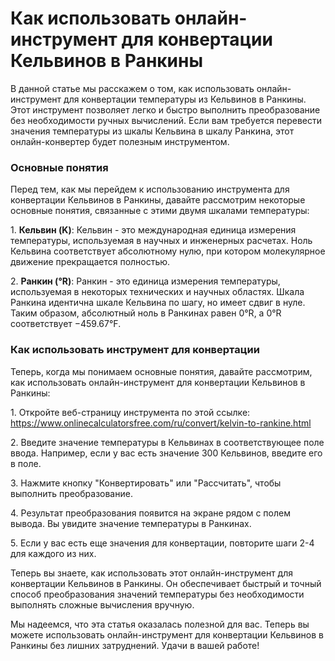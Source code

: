 Как использовать онлайн-инструмент для конвертации Кельвинов в Ранкины
======================================================================

В данной статье мы расскажем о том, как использовать онлайн-инструмент для конвертации температуры из Кельвинов в Ранкины. Этот инструмент позволяет легко и быстро выполнить преобразование без необходимости ручных вычислений. Если вам требуется перевести значения температуры из шкалы Кельвина в шкалу Ранкина, этот онлайн-конвертер будет полезным инструментом.

### Основные понятия

Перед тем, как мы перейдем к использованию инструмента для конвертации Кельвинов в Ранкины, давайте рассмотрим некоторые основные понятия, связанные с этими двумя шкалами температуры:

1\. **Кельвин (K)**: Кельвин - это международная единица измерения температуры, используемая в научных и инженерных расчетах. Ноль Кельвина соответствует абсолютному нулю, при котором молекулярное движение прекращается полностью.

2\. **Ранкин (°R)**: Ранкин - это единица измерения температуры, используемая в некоторых технических и научных областях. Шкала Ранкина идентична шкале Кельвина по шагу, но имеет сдвиг в нуле. Таким образом, абсолютный ноль в Ранкинах равен 0°R, а 0°R соответствует −459.67°F.

### Как использовать инструмент для конвертации

Теперь, когда мы понимаем основные понятия, давайте рассмотрим, как использовать онлайн-инструмент для конвертации Кельвинов в Ранкины:

1\. Откройте веб-страницу инструмента по этой ссылке: <https://www.onlinecalculatorsfree.com/ru/convert/kelvin-to-rankine.html>

2\. Введите значение температуры в Кельвинах в соответствующее поле ввода. Например, если у вас есть значение 300 Кельвинов, введите его в поле.

3\. Нажмите кнопку "Конвертировать" или "Рассчитать", чтобы выполнить преобразование.

4\. Результат преобразования появится на экране рядом с полем вывода. Вы увидите значение температуры в Ранкинах.

5\. Если у вас есть еще значения для конвертации, повторите шаги 2-4 для каждого из них.

Теперь вы знаете, как использовать этот онлайн-инструмент для конвертации Кельвинов в Ранкины. Он обеспечивает быстрый и точный способ преобразования значений температуры без необходимости выполнять сложные вычисления вручную.

Мы надеемся, что эта статья оказалась полезной для вас. Теперь вы можете использовать онлайн-инструмент для конвертации Кельвинов в Ранкины без лишних затруднений. Удачи в вашей работе!